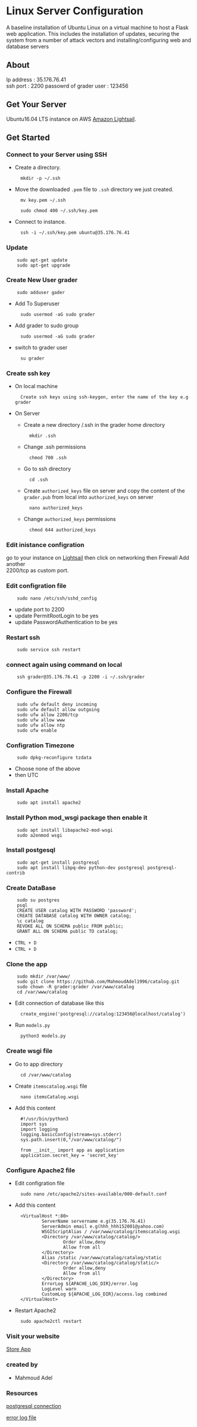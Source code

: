 # Linux Server Configuration
A baseline installation of Ubuntu Linux on a virtual machine to host
a Flask web application. This includes the installation of updates,
securing the system from a number of attack vectors and
installing/configuring web and database servers

## About
Ip address : 35.176.76.41   
ssh port : 2200
passowrd of grader user : 123456

## Get Your Server
Ubuntu16.04 LTS instance on AWS [Amazon Lightsail](https://lightsail.aws.amazon.com/).


## Get Started

### Connect to your Server using SSH

* Create a directory.
        
        mkdir -p ~/.ssh

* Move the downloaded `.pem` file to `.ssh` directory we just created.
    
        mv key.pem ~/.ssh
    
        sudo chmod 400 ~/.ssh/key.pem

* Connect to instance.

        ssh -i ~/.ssh/key.pem ubuntu@35.176.76.41

### Update

        sudo apt-get update
        sudo apt-get upgrade

### Create New User grader
    
        sudo adduser gader

* Add To Superuser

        sudo usermod -aG sudo grader

* Add grader to sudo group
        
        sudo usermod -aG sudo grader

* switch to grader user

        su grader

### Create ssh key

* On local machine

        Create ssh keys using ssh-keygen, enter the name of the key e.g grader
    
* On Server

    * Create a new directory /.ssh in the grader home directory

            mkdir .ssh

    * Change .ssh permissions

            chmod 700 .ssh

    * Go to ssh directory

            cd .ssh

    * Create `authorized_keys` file on server and copy the content of the `grader.pub` from local into `authorized_keys` on server

            nano authorized_keys

    * Change `authorized_keys` permissions

            chmod 644 authorized_keys

### Edit inistance configration

go to your instance on [Lightsail](https://lightsail.aws.amazon.com/) then click on networking then Firewall Add another   
2200/tcp as custom port.

### Edit configration file

        sudo nano /etc/ssh/sshd_config

* update port to 2200
* update PermitRootLogin to be yes
* update PasswordAuthentication to be yes

### Restart ssh

        sudo service ssh restart

### connect again using command on local

        ssh grader@35.176.76.41 -p 2200 -i ~/.ssh/grader

### Configure the Firewall

        sudo ufw default deny incoming
        sudo ufw default allow outgoing
        sudo ufw allow 2200/tcp
        sudo ufw allow www
        sudo ufw allow ntp
        sudo ufw enable

### Configration Timezone

        sudo dpkg-reconfigure tzdata

* Choose none of the above
* then UTC

### Install Apache

        sudo apt install apache2

### Install Python mod_wsgi package then enable it

        sudo apt install libapache2-mod-wsgi
        sudo a2enmod wsgi

### Install postgesql

        sudo apt-get install postgresql
        sudo apt install libpq-dev python-dev postgresql postgresql-contrib

### Create DataBase

        sudo su postgres
        psql
        CREATE USER catalog WITH PASSWORD 'password';
        CREATE DATABASE catalog WITH OWNER catalog;
        \c catalog
        REVOKE ALL ON SCHEMA public FROM public;
        GRANT ALL ON SCHEMA public TO catalog;

* `CTRL + D ` 
* `CTRL + D `

### Clone the app

        sudo mkdir /var/www/
        sudo git clone https://github.com/MahmoudAdel1996/catalog.git
        sudo chown -R grader:grader /var/www/catalog
        cd /var/www/catalog

* Edit connection of database like this 

        create_engine('postgresql://catalog:123456@localhost/catalog')

* Run `models.py`

        python3 models.py

### Create wsgi file

* Go to app directory

        cd /var/www/catalog

* Create `itemscatalog.wsgi` file

        nano itemsCatalog.wsgi

* Add this content

        #!/usr/bin/python3
        import sys
        import logging
        logging.basicConfig(stream=sys.stderr)
        sys.path.insert(0,"/var/www/catalog/")

        from __init__ import app as application
        application.secret_key = 'secret_key'

### Configure Apache2 file

* Edit configration file 

        sudo nano /etc/apache2/sites-available/000-default.conf

* Add this content

        <VirtualHost *:80>
                ServerName servername e.g(35.176.76.41)
                ServerAdmin email e.g(hhh_hhh152001@yahoo.com)
                WSGIScriptAlias / /var/www/catalog/itemscatalog.wsgi
                <Directory /var/www/catalog/catalog/>
                        Order allow,deny
                        Allow from all
                </Directory>
                Alias /static /var/www/catalog/catalog/static
                <Directory /var/www/catalog/catalog/static/>
                        Order allow,deny
                        Allow from all
                </Directory>
                ErrorLog ${APACHE_LOG_DIR}/error.log
                LogLevel warn
                CustomLog ${APACHE_LOG_DIR}/access.log combined
        </VirtualHost>


* Restart Apache2

        sudo apache2ctl restart

### Visit your website
[Store App](http://35.176.76.41)

### created by

* Mahmoud Adel

### Resources
[postgresql connection](https://docs.sqlalchemy.org/en/latest/core/engines.html#postgresql) 

[error log file](https://unix.stackexchange.com/questions/38978/where-are-apache-file-access-logs-stored)
